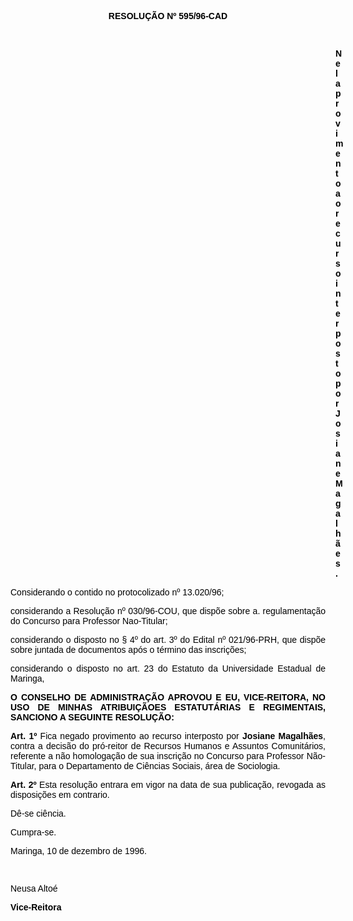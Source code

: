 <BODY TEXT="#000000">

<B><FONT FACE="Arial"><P ALIGN="CENTER">RESOLU&Ccedil;&Atilde;O Nº 595/96-CAD</P>
</B><P ALIGN="CENTER"></P>
<P ALIGN="CENTER">&nbsp;</P><DIR>
<DIR>
<DIR>
<DIR>
<DIR>
<DIR>
<DIR>
<DIR>
<DIR>
<DIR>
<DIR>
<DIR>
<DIR>

<B><P ALIGN="JUSTIFY">Nela provimento ao recurso interposto por Josiane Magalh&atilde;es.</P>
</B><P ALIGN="JUSTIFY"></P></DIR>
</DIR>
</DIR>
</DIR>
</DIR>
</DIR>
</DIR>
</DIR>
</DIR>
</DIR>
</DIR>
</DIR>
</DIR>

<P ALIGN="JUSTIFY">Considerando o contido no protocolizado nº 13.020/96; </P>
<P ALIGN="JUSTIFY">considerando a Resolu&ccedil;&atilde;o nº 030/96-COU, que disp&otilde;e sobre a. regulamenta&ccedil;&atilde;o do Concurso para Professor Nao-Titular;</P>
<P ALIGN="JUSTIFY">considerando o disposto no § 4º do art. 3º do Edital nº 021/96-PRH, que disp&otilde;e sobre juntada de documentos ap&oacute;s o t&eacute;rmino das inscri&ccedil;&otilde;es;</P>
<P ALIGN="JUSTIFY">considerando o disposto no art. 23 do Estatuto da Universidade Estadual de Maringa,</P>
<P ALIGN="JUSTIFY"></P>
<B><P ALIGN="JUSTIFY">O CONSELHO DE ADMINISTRA&Ccedil;&Atilde;O APROVOU E EU, VICE-REITORA, NO USO DE MINHAS ATRIBUI&Ccedil;&Atilde;OES ESTATUT&Aacute;RIAS E REGIMENTAIS, SANCIONO A SEGUINTE RESOLU&Ccedil;&Atilde;O:</P>
</B><P ALIGN="JUSTIFY"></P>
<B><P ALIGN="JUSTIFY">Art. 1º</B> Fica negado provimento ao recurso interposto por <B>Josiane Magalh&atilde;es</B>, contra a decis&atilde;o do pr&oacute;-reitor de Recursos Humanos e Assuntos Comunit&aacute;rios, referente a n&atilde;o homologa&ccedil;&atilde;o de sua inscri&ccedil;&atilde;o no Concurso para Professor N&atilde;o-Titular, para o Departamento de Ci&ecirc;ncias Sociais, &aacute;rea de Sociologia.</P>
<B><P ALIGN="JUSTIFY">Art. 2º</B> Esta resolu&ccedil;&atilde;o entrara em vigor na data de sua publica&ccedil;&atilde;o, revogada as disposi&ccedil;&otilde;es em contrario.</P>
<P ALIGN="JUSTIFY">D&ecirc;-se ci&ecirc;ncia.</P>
<P ALIGN="JUSTIFY">Cumpra-se.</P>
<P ALIGN="JUSTIFY"></P>
<P ALIGN="JUSTIFY">Maringa, 10 de dezembro de 1996.</P>
<P ALIGN="JUSTIFY"></P>
<P ALIGN="JUSTIFY">&nbsp;</P>
<P ALIGN="JUSTIFY">Neusa Alto&eacute;</P>
<B><P ALIGN="JUSTIFY">Vice-Reitora </P></B></FONT></BODY>
